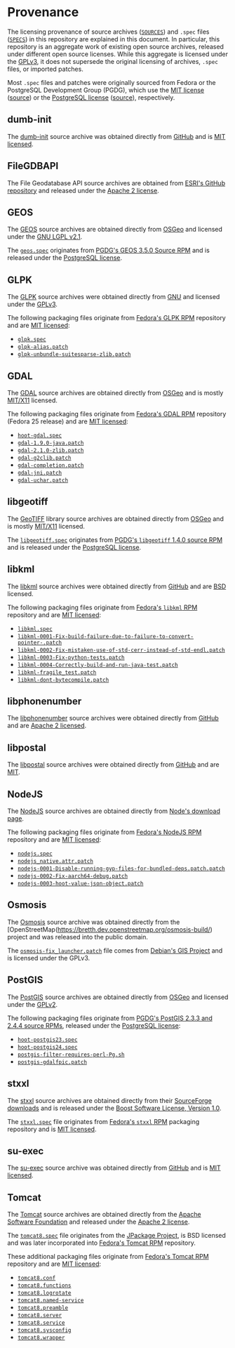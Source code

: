 # Provenance

The licensing provenance of source archives
([`SOURCES`](../SOURCES)) and `.spec` files ([`SPECS`](../SPECS)) in this
repository are explained in this document.  In particular, this repository
is an aggregate work of existing open source archives, released
under different open source licenses.  While this aggregate is licensed under the
[GPLv3](../LICENSE), it does not supersede the original licensing of
archives, `.spec` files, or imported patches.

Most `.spec` files and patches
were originally sourced from Fedora or the PostgreSQL Development Group (PGDG),
which use the [MIT license](./licenses/Fedora-LICENSE)
([source](https://fedoraproject.org/wiki/Legal:Licenses/LicenseAgreement))
or the
[PostgreSQL license](./licenses/PostgreSQL-LICENSE)
([source](http://apt.postgresql.org/pub/README)), respectively.

## dumb-init

The [dumb-init](https://github.com/Yelp/dumb-init) source archive was obtained
directly from [GitHub](https://github.com/Yelp/dumb-init/releases) and
is [MIT licensed](https://github.com/Yelp/dumb-init/blob/master/LICENSE).

## FileGDBAPI

The File Geodatabase API source archives are obtained from
[ESRI's GitHub repository](https://github.com/Esri/file-geodatabase-api/tree/master/FileGDB_API_1.5.1)
and released under the [Apache 2 license](http://www.apache.org/licenses/LICENSE-2.0).

## GEOS

The [GEOS](https://trac.osgeo.org/geos) source archives are obtained
directly from [OSGeo](https://download.osgeo.org/geos/) and licensed under the
[GNU LGPL v2.1](http://www.gnu.org/licenses/old-licenses/lgpl-2.1.html).

The [`geos.spec`](../SPECS/geos.spec) originates from
[PGDG's GEOS 3.5.0 Source RPM](https://download.postgresql.org/pub/repos/yum/srpms/9.5/redhat/rhel-7-x86_64/)
and is released under the [PostgreSQL license](./licenses/PostgreSQL-LICENSE).

## GLPK

The [GLPK](https://www.gnu.org/software/glpk/glpk.html) source archives were
obtained directly from [GNU](https://ftp.gnu.org/gnu/glpk/) and licensed under
the [GPLv3](https://www.gnu.org/licenses/gpl.html).

The following packaging files originate from
[Fedora's GLPK RPM](https://src.fedoraproject.org/cgit/rpms/glpk.git)
repository and are [MIT licensed](./licenses/Fedora-LICENSE):

* [`glpk.spec`](../SPECS/glpk.spec)
* [`glpk-alias.patch`](../SOURCES/glpk-alias.patch)
* [`glpk-unbundle-suitesparse-zlib.patch`](../SOURCES/glpk-unbundle-suitesparse-zlib.patch)

## GDAL

The [GDAL](https://trac.osgeo.org/gdal) source archives are obtained
directly from [OSGeo](https://download.osgeo.org/gdal/) and is mostly
[MIT/X11](https://trac.osgeo.org/gdal/wiki/FAQGeneral#WhatexactlywasthelicensetermsforGDAL)
licensed.

The following packaging files originate from
[Fedora's GDAL RPM](https://src.fedoraproject.org/rpms/gdal/tree/f25)
repository (Fedora 25 release) and are [MIT licensed](./licenses/Fedora-LICENSE):

* [`hoot-gdal.spec`](../SPECS/hoot-gdal.spec)
* [`gdal-1.9.0-java.patch`](../SOURCES/gdal-1.9.0-java.patch)
* [`gdal-2.1.0-zlib.patch`](../SOURCES/gdal-2.1.0-zlib.patch)
* [`gdal-g2clib.patch`](../SOURCES/gdal-g2clib.patch)
* [`gdal-completion.patch`](../SOURCES/gdal-completion.patch)
* [`gdal-jni.patch`](../SOURCES/gdal-jni.patch)
* [`gdal-uchar.patch`](../SOURCES/gdal-uchar.patch)

## libgeotiff

The [GeoTIFF](https://trac.osgeo.org/geotiff/) library source archives are
obtained directly from [OSGeo](https://download.osgeo.org/geotiff/) and is
mostly [MIT/X11](https://trac.osgeo.org/geotiff/browser/trunk/libgeotiff/LICENSE)
licensed.

The [`libgeotiff.spec`](../SPECS/libgeotiff.spec) originates from
[PGDG's `libgeotiff` 1.4.0 source RPM](https://download.postgresql.org/pub/repos/yum/srpms/9.5/redhat/rhel-7-x86_64/)
and is released under the [PostgreSQL license](./licenses/PostgreSQL-LICENSE).

## libkml

The [libkml](https://github.com/libkml/libkml) source archives were obtained
directly from [GitHub](https://github.com/libkml/libkml/releases) and are
[BSD](https://github.com/libkml/libkml/blob/master/LICENSE) licensed.

The following packaging files originate from
[Fedora's `libkml` RPM](https://src.fedoraproject.org/cgit/rpms/libkml.git)
repository and are [MIT licensed](./licenses/Fedora-LICENSE):

* [`libkml.spec`](../SPECS/libkml.spec)
* [`libkml-0001-Fix-build-failure-due-to-failure-to-convert-pointer-.patch`](../SOURCES/libkml-0001-Fix-build-failure-due-to-failure-to-convert-pointer-.patch)
* [`libkml-0002-Fix-mistaken-use-of-std-cerr-instead-of-std-endl.patch`](../SOURCES/libkml-0002-Fix-mistaken-use-of-std-cerr-instead-of-std-endl.patch)
* [`libkml-0003-Fix-python-tests.patch`](../SOURCES/libkml-0003-Fix-python-tests.patch)
* [`libkml-0004-Correctly-build-and-run-java-test.patch`](../SOURCES/libkml-0004-Correctly-build-and-run-java-test.patch)
* [`libkml-fragile_test.patch`](../SOURCES/libkml-fragile_test.patch)
* [`libkml-dont-bytecompile.patch`](../SOURCES/libkml-dont-bytecompile.patch)

## libphonenumber

The [libphonenumber](https://github.com/googlei18n/libphonenumber) source
archives were obtained directly from
[GitHub](https://github.com/googlei18n/libphonenumber/releases) and are
[Apache 2 licensed](https://github.com/googlei18n/libphonenumber/blob/master/LICENSE).

## libpostal

The [libpostal](https://github.com/openvenues/libpostal) source
archives were obtained directly from
[GitHub](https://github.com/openvenues/libpostal/releases) and are
[MIT](https://github.com/openvenues/libpostal/blob/master/LICENSE).

## NodeJS

The [NodeJS](https://nodejs.org/) source archives are obtained
directly from [Node's download page](https://nodejs.org/en/download/).

The following packaging files originate from
[Fedora's NodeJS RPM](https://src.fedoraproject.org/cgit/rpms/nodejs.git)
repository and are [MIT licensed](./licenses/Fedora-LICENSE):

* [`nodejs.spec`](../SPECS/nodejs.spec)
* [`nodejs_native.attr.patch`](../SOURCES/nodejs_native.attr)
* [`nodejs-0001-Disable-running-gyp-files-for-bundled-deps.patch.patch`](../SOURCES/nodejs-0001-Disable-running-gyp-files-for-bundled-deps.patch)
* [`nodejs-0002-Fix-aarch64-debug.patch`](../SOURCES/nodejs-0002-Fix-aarch64-debug.patch)
* [`nodejs-0003-hoot-value-json-object.patch`](../SOURCES/nodejs-0003-hoot-value-json-object.patch)

## Osmosis

The [Osmosis](https://wiki.openstreetmap.org/wiki/Osmosis) source archive was
obtained directly from the [OpenStreetMap(https://bretth.dev.openstreetmap.org/osmosis-build/)
project and was released into the public domain.

The [`osmosis-fix_launcher.patch`](../SOURCES/osmosis-fix_launcher.patch) file
comes from [Debian's GIS Project](https://salsa.debian.org/debian-gis-team/osmosis/blob/master/debian/patches/01-fix_launcher.patch)
and is licensed under the GPLv3.

## PostGIS

The [PostGIS](https://trac.osgeo.org/postgis) source archives are obtained
directly from [OSGeo](https://download.osgeo.org/postgis/) and licensed
under the [GPLv2](http://www.gnu.org/licenses/old-licenses/gpl-2.0.html).

The following packaging files originate from
[PGDG's PostGIS 2.3.3 and 2.4.4 source RPMs](https://download.postgresql.org/pub/repos/yum/srpms/9.5/redhat/rhel-7-x86_64/),
released under the [PostgreSQL license](./licenses/PostgreSQL-LICENSE):

* [`hoot-postgis23.spec`](../SPECS/hoot-postgis23.spec)
* [`hoot-postgis24.spec`](../SPECS/hoot-postgis24.spec)
* [`postgis-filter-requires-perl-Pg.sh`](../SOURCES/postgis-filter-requires-perl-Pg.sh)
* [`postgis-gdalfpic.patch`](../SOURCES/postgis-gdalfpic.patch)

## stxxl

The [stxxl](http://stxxl.org/) source archives are obtained
directly from their [SourceForge downloads](https://sourceforge.net/projects/stxxl/files/stxxl/1.3.1/stxxl-1.3.1.tar.gz/download)
and is released under the
[Boost Software License, Version 1.0](http://www.boost.org/LICENSE_1_0.txt).

The [`stxxl.spec`](../SPECS/stxxl.spec) file originates from
[Fedora's `stxxl` RPM](https://src.fedoraproject.org/cgit/rpms/stxxl.git)
packaging repository and is [MIT licensed](./licenses/Fedora-LICENSE).

## su-exec

The [su-exec](https://github.com/ncopa/su-exec) source archive was obtained
directly from [GitHub](https://github.com/ncopa/su-exec/releases) and
is [MIT licensed](https://github.com/ncopa/su-exec/blob/master/LICENSE).

## Tomcat

The [Tomcat](https://tomcat.apache.org/) source archives are obtained
directly from the [Apache Software Foundation](https://www.apache.org/dist/tomcat/)
and released under the [Apache 2 license](http://www.apache.org/licenses/LICENSE-2.0).

The [`tomcat8.spec`](../SPECS/tomcat8.spec) file originates from the
[JPackage Project](http://www.jpackage.org), is BSD licensed and
was later incorporated into
[Fedora's Tomcat RPM](https://src.fedoraproject.org/cgit/rpms/tomcat.git)
repository.

These additional packaging files originate from
[Fedora's Tomcat RPM](https://src.fedoraproject.org/cgit/rpms/tomcat.git)
repository and are [MIT licensed](./licenses/Fedora-LICENSE):

* [`tomcat8.conf`](../SOURCES/tomcat8.conf)
* [`tomcat8.functions`](../SOURCES/tomcat8.functions)
* [`tomcat8.logrotate`](../SOURCES/tomcat8.logrotate)
* [`tomcat8.named-service`](../SOURCES/tomcat8.named-service)
* [`tomcat8.preamble`](../SOURCES/tomcat8.preamble)
* [`tomcat8.server`](../SOURCES/tomcat8.server)
* [`tomcat8.service`](../SOURCES/tomcat8.service)
* [`tomcat8.sysconfig`](../SOURCES/tomcat8.sysconfig)
* [`tomcat8.wrapper`](../SOURCES/tomcat8.wrapper)
